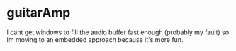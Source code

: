 # guitarAmp
I cant get windows to fill the audio buffer fast enough (probably my fault) so Im moving to an embedded approach because it's more fun.
